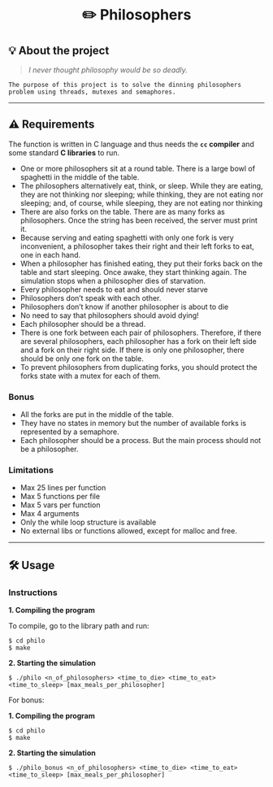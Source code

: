<h1 align="center">
	✏️ Philosophers
</h1>

## 💡 About the project

> _I never thought philosophy would be so deadly._

	The purpose of this project is to solve the dinning philosophers problem using threads, mutexes and semaphores.

---

## ⚠️ Requirements

The function is written in C language and thus needs the **`cc` compiler** and some standard **C libraries** to run.

* One or more philosophers sit at a round table. There is a large bowl of spaghetti in the middle of the table.
* The philosophers alternatively eat, think, or sleep.
	While they are eating, they are not thinking nor sleeping;
	while thinking, they are not eating nor sleeping;
	and, of course, while sleeping, they are not eating nor thinking
* There are also forks on the table. There are as many forks as philosophers.
Once the string has been received, the server must print it.
* Because serving and eating spaghetti with only one fork is very inconvenient, a
philosopher takes their right and their left forks to eat, one in each hand.
* When a philosopher has finished eating, they put their forks back on the table and
start sleeping. Once awake, they start thinking again. The simulation stops when
a philosopher dies of starvation.
* Every philosopher needs to eat and should never starve
* Philosophers don’t speak with each other.
* Philosophers don’t know if another philosopher is about to die
* No need to say that philosophers should avoid dying!
* Each philosopher should be a thread.
* There is one fork between each pair of philosophers. Therefore, if there are several
philosophers, each philosopher has a fork on their left side and a fork on their right
side. If there is only one philosopher, there should be only one fork on the table.
* To prevent philosophers from duplicating forks, you should protect the forks state
with a mutex for each of them.

### Bonus

* All the forks are put in the middle of the table.
* They have no states in memory but the number of available forks is represented by
a semaphore.
* Each philosopher should be a process. But the main process should not be a
philosopher.

### Limitations

* Max 25 lines per function
* Max 5 functions per file
* Max 5 vars per function
* Max 4 arguments
* Only the while loop structure is available
* No external libs or functions allowed, except for malloc and free.

---
## 🛠️ Usage

### Instructions

**1. Compiling the program**

To compile, go to the library path and run:

```shell
$ cd philo
$ make
```

**2. Starting the simulation**

```shell
$ ./philo <n_of_philosophers> <time_to_die> <time_to_eat> <time_to_sleep> [max_meals_per_philosopher]
```

For bonus:

**1. Compiling the program**

```shell
$ cd philo
$ make
```

**2. Starting the simulation**

```shell
$ ./philo_bonus <n_of_philosophers> <time_to_die> <time_to_eat> <time_to_sleep> [max_meals_per_philosopher]
```
